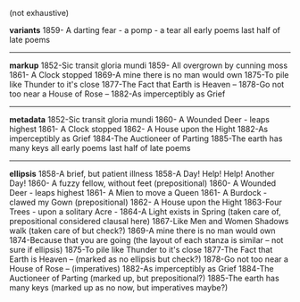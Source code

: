 (not exhaustive)

**variants**
1859- A darting fear - a pomp - a tear
all early poems 
last half of late poems

___

**markup**
1852-Sic transit gloria mundi
1859- All overgrown by cunning moss
1861- A Clock stopped
1869-A mine there is no man would own
1875-To pile like Thunder to it's close
1877-The Fact that Earth is Heaven –
1878-Go not too near a House of Rose –
1882-As imperceptibly as Grief

___

**metadata**
1852-Sic transit gloria mundi
1860- A Wounded Deer - leaps highest
1861- A Clock stopped
1862- A House upon the Hight
1882-As imperceptibly as Grief
1884-The Auctioneer of Parting
1885-The earth has many keys
all early poems
last half of late poems

___

**ellipsis**
1858-A brief, but patient illness
1858-A Day! Help! Help! Another Day!
1860- A fuzzy fellow, without feet (prepositional)
1860- A Wounded Deer - leaps highest
1861- A Mien to move a Queen
1861- A Burdock - clawed my Gown (prepositional)
1862- A House upon the Hight
1863-Four Trees - upon a solitary Acre -
1864-A Light exists in Spring (taken care of, prepositional considered clausal here)
1867-Like Men and Women Shadows walk (taken care of but check?)
1869-A mine there is no man would own
1874-Because that you are going (the layout of each stanza is similar – not sure if ellipsis) 
1875-To pile like Thunder to it's close
1877-The Fact that Earth is Heaven – (marked as no ellipsis but check?)
1878-Go not too near a House of Rose – (imperatives)
1882-As imperceptibly as Grief
1884-The Auctioneer of Parting (marked up, but prepositional?)
1885-The earth has many keys (marked up as no now, but imperatives maybe?)













